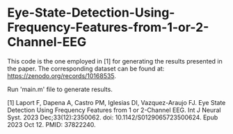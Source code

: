 # Eye-State-Detection-Using-Frequency-Features-from-1-or-2-Channel-EEG
This code is the one employed in [1] for generating the results presented in the paper.
The corresponding dataset can be found at: https://zenodo.org/records/10168535.

Run 'main.m' file to generate results.

[1] Laport F, Dapena A, Castro PM, Iglesias DI, Vazquez-Araujo FJ. Eye State Detection Using Frequency Features from 1 or 2-Channel EEG. Int J Neural Syst. 2023 Dec;33(12):2350062. doi: 10.1142/S0129065723500624. Epub 2023 Oct 12. PMID: 37822240.
